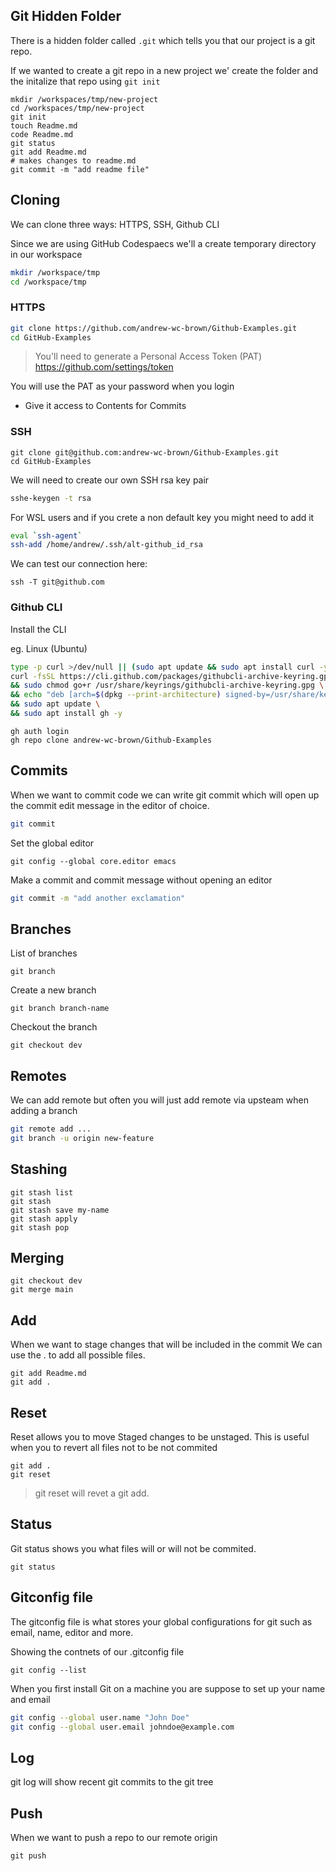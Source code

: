 ## Git Hidden Folder

There is a hidden folder called `.git` which tells you that our project is a git repo.

If we wanted to create a git repo in a new project we' create the folder and the initalize that repo using `git init`

```
mkdir /workspaces/tmp/new-project
cd /workspaces/tmp/new-project
git init
touch Readme.md
code Readme.md 
git status
git add Readme.md
# makes changes to readme.md
git commit -m "add readme file"
```


## Cloning

We can clone three ways: HTTPS, SSH, Github CLI

Since we are using GitHub Codespaecs we'll a create temporary directory in our workspace

```sh
mkdir /workspace/tmp
cd /workspace/tmp
```


### HTTPS

```sh
git clone https://github.com/andrew-wc-brown/Github-Examples.git
cd GitHub-Examples
```

> You'll need to generate a Personal Access Token (PAT)
https://github.com/settings/token

You will use the PAT as your password when you login

- Give it access to Contents for Commits

### SSH

```ssh
git clone git@github.com:andrew-wc-brown/Github-Examples.git
cd GitHub-Examples
```

We will need to create our own SSH rsa key pair

```sh
sshe-keygen -t rsa
```

For WSL users and if you crete a non default key you might need to add it

```sh
eval `ssh-agent`
ssh-add /home/andrew/.ssh/alt-github_id_rsa
```

We can test our connection here:
```
ssh -T git@github.com
```

### Github CLI

Install the CLI

eg. Linux (Ubuntu)

```sh
type -p curl >/dev/null || (sudo apt update && sudo apt install curl -y)
curl -fsSL https://cli.github.com/packages/githubcli-archive-keyring.gpg | sudo dd of=/usr/share/keyrings/githubcli-archive-keyring.gpg \
&& sudo chmod go+r /usr/share/keyrings/githubcli-archive-keyring.gpg \
&& echo "deb [arch=$(dpkg --print-architecture) signed-by=/usr/share/keyrings/githubcli-archive-keyring.gpg] https://cli.github.com/packages stable main" | sudo tee /etc/apt/sources.list.d/github-cli.list > /dev/null \
&& sudo apt update \
&& sudo apt install gh -y
```

```
gh auth login
gh repo clone andrew-wc-brown/Github-Examples
```

## Commits


When we want to commit code we can write git commit which will open up the commit edit message in the editor of choice.

```sh
git commit
```

Set the global editor
```
git config --global core.editor emacs
```

Make a commit and commit message without opening an editor
```sh
git commit -m "add another exclamation"
```

## Branches

List of branches

```
git branch
```

Create a new branch
```
git branch branch-name
```

Checkout the branch

```
git checkout dev
```


## Remotes

We can add remote but often you will just add remote via upsteam when adding a branch

```sh
git remote add ...
git branch -u origin new-feature
```

## Stashing

```
git stash list
git stash
git stash save my-name
git stash apply
git stash pop
```

## Merging

```
git checkout dev
git merge main
```

## Add

When we want to stage changes that will be included in the commit
We can use the . to add all possible files.

```
git add Readme.md
git add .
```

## Reset

Reset allows you to move Staged changes to be unstaged.
This is useful when you to revert all files not to be not commited

```
git add .
git reset
```

> git reset will revet a git add. 

## Status

Git status shows you what files will or will not be commited.

```
git status
```

## Gitconfig file

The gitconfig file is what stores your global configurations for git such as email, name, editor and more.

Showing the contnets of our .gitconfig file
```
git config --list
```

When you first install Git on a machine you are suppose to set up your name and email

```sh
git config --global user.name "John Doe"
git config --global user.email johndoe@example.com
```

## Log

git log will show recent git commits to the git tree

## Push

When we want to push a repo to our remote origin

```
git push
```